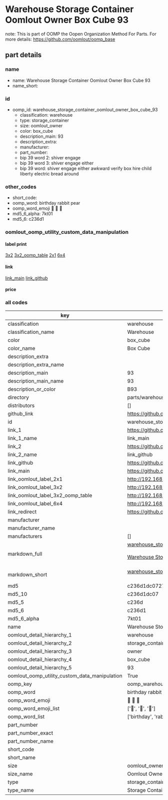 # Warehouse Storage Container Oomlout Owner Box Cube 93  

note: This is part of OOMP the Oopen Organization Method For Parts. For more details: https://github.com/oomlout/oomp_base

##  part details
  







### name
* name: Warehouse Storage Container Oomlout Owner Box Cube 93
* name_short: 
### id
* oomp_id: warehouse_storage_container_oomlout_owner_box_cube_93
  * classification: warehouse
  * type: storage_container
  * size: oomlout_owner
  * color: box_cube
  * description_main: 93
  * description_extra: 
  * manufacturer: 
  * part_number: 
  * bip 39 word 2: shiver engage
  * bip 39 word 3: shiver engage either
  * bip 39 word: shiver engage either awkward verify box hire child liberty electric bread around

### other_codes
* short_code: 
* oomp_word: birthday rabbit pear
* oomp_word_emoji :birthday: :rabbit: :pear:
* md5_6_alpha: 7kt01
* md5_6: c236d1






### oomlout_oomp_utility_custom_data_manipulation
#### label print
[3x2](http://192.168.1.245:1112/?label=oomp%207kt01)
[3x2_oomp_table](http://192.168.1.108:1112/?label=oomp%207kt01)
[2x1](http://192.168.1.242:1112/?label=oomp%207kt01)
[6x4](http://192.168.1.55:1112/?label=oomp%207kt01)    

#### link

[link_main](https://github.com/oomlout/oomlout_oomp_version_1_messy/tree/main/parts/warehouse_storage_container_oomlout_owner_box_cube_93) [link_github](https://github.com/oomlout/oomlout_oomp_version_1_messy/tree/main/parts/warehouse_storage_container_oomlout_owner_box_cube_93)                             

#### price







### all codes 
| key | value |  
| --- | --- |  
| classification | warehouse |  
| classification_name | Warehouse |  
| color | box_cube |  
| color_name | Box Cube |  
| description_extra |  |  
| description_extra_name |  |  
| description_main | 93 |  
| description_main_name | 93 |  
| description_or_color | B93 |  
| directory | parts/warehouse_storage_container_oomlout_owner_box_cube_93 |  
| distributors | [] |  
| github_link | https://github.com/oomlout/oomlout_oomp_part_src/tree/main/parts/warehouse_storage_container_oomlout_owner_box_cube_93 |  
| id | warehouse_storage_container_oomlout_owner_box_cube_93 |  
| link_1 | https://github.com/oomlout/oomlout_oomp_version_1_messy/tree/main/parts/warehouse_storage_container_oomlout_owner_box_cube_93 |  
| link_1_name | link_main |  
| link_2 | https://github.com/oomlout/oomlout_oomp_version_1_messy/tree/main/parts/warehouse_storage_container_oomlout_owner_box_cube_93 |  
| link_2_name | link_github |  
| link_github | https://github.com/oomlout/oomlout_oomp_version_1_messy/tree/main/parts/warehouse_storage_container_oomlout_owner_box_cube_93 |  
| link_main | https://github.com/oomlout/oomlout_oomp_version_1_messy/tree/main/parts/warehouse_storage_container_oomlout_owner_box_cube_93 |  
| link_oomlout_label_2x1 | http://192.168.1.242:1112/?label=oomp%207kt01 |  
| link_oomlout_label_3x2 | http://192.168.1.245:1112/?label=oomp%207kt01 |  
| link_oomlout_label_3x2_oomp_table | http://192.168.1.108:1112/?label=oomp%207kt01 |  
| link_oomlout_label_6x4 | http://192.168.1.55:1112/?label=oomp%207kt01 |  
| link_redirect | https://github.com/oomlout/oomlout_oomp_version_1_messy/tree/main/parts/warehouse_storage_container_oomlout_owner_box_cube_93 |  
| manufacturer |  |  
| manufacturer_name |  |  
| manufacturers | [] |  
| markdown_full | [warehouse_storage_container_oomlout_owner_box_cube_93](none)<br>[](none)<br>[Warehouse Storage Container Oomlout Owner Box Cube 93](none)<br><br> |  
| markdown_short | [warehouse_storage_container_oomlout_owner_box_cube_93](none)<br><br> |  
| md5 | c236d1dc0727ed806a79510c8e129631 |  
| md5_10 | c236d1dc07 |  
| md5_5 | c236d |  
| md5_6 | c236d1 |  
| md5_6_alpha | 7kt01 |  
| name | Warehouse Storage Container Oomlout Owner Box Cube 93 |  
| oomlout_detail_hierarchy_1 | warehouse |  
| oomlout_detail_hierarchy_2 | storage_container |  
| oomlout_detail_hierarchy_3 | owner |  
| oomlout_detail_hierarchy_4 | box_cube |  
| oomlout_detail_hierarchy_5 | 93 |  
| oomlout_oomp_utility_custom_data_manipulation | True |  
| oomp_key | oomp_warehouse_storage_container_oomlout_owner_box_cube_93 |  
| oomp_word | birthday rabbit pear |  
| oomp_word_emoji | :birthday: :rabbit: :pear: |  
| oomp_word_emoji_list | [':birthday:', ':rabbit:', ':pear:'] |  
| oomp_word_list | ['birthday', 'rabbit', 'pear'] |  
| part_number |  |  
| part_number_exact |  |  
| part_number_name |  |  
| short_code |  |  
| short_name |  |  
| size | oomlout_owner |  
| size_name | Oomlout Owner |  
| type | storage_container |  
| type_name | Storage Container |  
